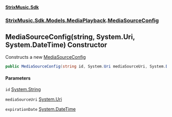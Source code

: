 #### [StrixMusic.Sdk](./index.md 'index')
### [StrixMusic.Sdk.Models.MediaPlayback](./StrixMusic-Sdk-Models-MediaPlayback.md 'StrixMusic.Sdk.Models.MediaPlayback').[MediaSourceConfig](./StrixMusic-Sdk-Models-MediaPlayback-MediaSourceConfig.md 'StrixMusic.Sdk.Models.MediaPlayback.MediaSourceConfig')
## MediaSourceConfig(string, System.Uri, System.DateTime) Constructor
Constructs a new [MediaSourceConfig](./StrixMusic-Sdk-Models-MediaPlayback-MediaSourceConfig.md 'StrixMusic.Sdk.Models.MediaPlayback.MediaSourceConfig')  
```csharp
public MediaSourceConfig(string id, System.Uri mediaSourceUri, System.DateTime expirationDate);
```
#### Parameters
<a name='StrixMusic-Sdk-Models-MediaPlayback-MediaSourceConfig-MediaSourceConfig(string_System-Uri_System-DateTime)-id'></a>
`id` [System.String](https://docs.microsoft.com/en-us/dotnet/api/System.String 'System.String')  
<inheritdoc cref="P:StrixMusic.Sdk.Models.MediaPlayback.MediaSourceConfig.Id" />  
  
<a name='StrixMusic-Sdk-Models-MediaPlayback-MediaSourceConfig-MediaSourceConfig(string_System-Uri_System-DateTime)-mediaSourceUri'></a>
`mediaSourceUri` [System.Uri](https://docs.microsoft.com/en-us/dotnet/api/System.Uri 'System.Uri')  
<inheritdoc cref="P:StrixMusic.Sdk.Models.MediaPlayback.MediaSourceConfig.MediaSourceUri" />  
  
<a name='StrixMusic-Sdk-Models-MediaPlayback-MediaSourceConfig-MediaSourceConfig(string_System-Uri_System-DateTime)-expirationDate'></a>
`expirationDate` [System.DateTime](https://docs.microsoft.com/en-us/dotnet/api/System.DateTime 'System.DateTime')  
<inheritdoc cref="P:StrixMusic.Sdk.Models.MediaPlayback.MediaSourceConfig.ExpirationDate" />  
  
